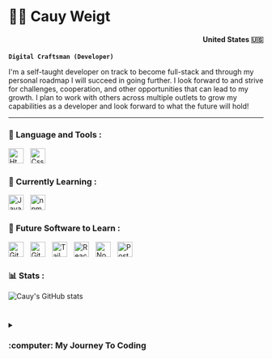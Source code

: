 # 👨‍💻 Cauy Weigt
<h4 align="right">United States 🇺🇸</h4>

**`Digital Craftsman (Developer)`**

I'm a self-taught developer on track to become full-stack and through my personal roadmap I will succeed in going further. I look forward to and strive for challenges, cooperation, and other opportunities that can lead to my growth. I plan to work with others across multiple outlets to grow my capabilities as a developer and look forward to what the future will hold!

---

### 🧰 Language and Tools :

<img align="left" alt="Html5" width="30px" style="padding-right:10px;" src="https://cdn.jsdelivr.net/gh/devicons/devicon@latest/icons/html5/html5-original.svg" />
<img align="left" alt="Css3" width="30px" style="padding-right:10px;" src="https://cdn.jsdelivr.net/gh/devicons/devicon@latest/icons/css3/css3-original.svg" />
<br>

#

### 🧠 Currently Learning :

<img align="left" alt="JavaScript" width="30px" style="padding-right:10px;" src="https://cdn.jsdelivr.net/gh/devicons/devicon@latest/icons/javascript/javascript-original.svg" />
<img align="left" alt="npm" width="30px" style="padding-right:10px;" src="https://cdn.jsdelivr.net/gh/devicons/devicon@latest/icons/npm/npm-original-wordmark.svg" />
<br>

#

### 🚀 Future Software to Learn :

<img align="left" alt="Git" width="30px" style="padding-right:10px;" src="https://cdn.jsdelivr.net/gh/devicons/devicon@latest/icons/git/git-original.svg" />
<img align="left" alt="GitHub" width="30px" style="padding-right:10px;" src="https://cdn.jsdelivr.net/gh/devicons/devicon@latest/icons/github/github-original.svg" />
<img align="left" alt="TailwindCss" width="30px" style="padding-right:10px;" src="https://cdn.jsdelivr.net/gh/devicons/devicon@latest/icons/tailwindcss/tailwindcss-original.svg" />
<img align="left" alt="React" width="30px" style="padding-right:10px;" src="https://cdn.jsdelivr.net/gh/devicons/devicon@latest/icons/react/react-original.svg" />
<img align="left" alt="Nodejs" width="30px" style="padding-right:10px;" src="https://cdn.jsdelivr.net/gh/devicons/devicon@latest/icons/nodejs/nodejs-original-wordmark.svg" />
<img align="left" alt="PostGreSQL" width="30px" style="padding-right:10px;" src="https://cdn.jsdelivr.net/gh/devicons/devicon@latest/icons/postgresql/postgresql-original.svg" />
          
<br>

#

### 📊 Stats :

![Cauy's GitHub stats](https://github-readme-stats.vercel.app/api?username=CauyW&show_icons=true&theme=gruvbox)

#

<details>
  <summary><h3>:computer: My Journey To Coding</h3></summary>
  I was originally a naive highschooler in a 3D Arts course who had a tendency to go off topic as I love to delve deeper into the software and see what else I could do. In this case the software was Blender. Initially the course was to help us understand the animation portion of the software, however, through some research and delving in my spare time I discovered the ability to map actions to keybinds. This later toppled into making a small demonstration of a cube that you controlled through WASD inputs and the objective was simply grabbing a "Key" and a door would open. I was found out by my teacher who, rather then being upset, showed as much enthusiasm as I did. They were impressed that I found a "Game Engine" within Blender and they actually introduced me to things like GameMakerStudio2, Unity, and UnrealEngine4. With this encouragement and drive it lead me to wanting to pursue this passion. I myself after I had graduated from Highschool was at a low of confidence and, through some outside opinions. stepped away seeing as "The chances of standing out were slim." some would say. I took a lot of time away from software and finished out a degree in Culinary as it was an "Easier" job force to get into. I still retained some software knowledge, but my confidence and passion had taken a toll from the constant outside opinions and this dwindled my self-esteem and worth. I often seen myself as a "perfectionist" when it came to finishing projects in a way that may seem annoying to some. I am sort of that person who will ask 10-20 questions about how a project is expected to be completed. This is not my way of saying I am not a good listener or I do not retain knowledge well, but rather I hold myself to ensure that the output is as close to the final image you had in mind as I can achieve. The tough thing with the perfection route and my lowered confidence is I had a tendency to not submit projects as I considered they were incomplete and were not to a high enough standard to succeed and I often compared myself to individuals who were in the field for 10+ years longer than I had been which was unreasonable. I recently decided, on March 6th, 2025, that I am returning to the passion which has been retained these last 2 weeks. I have, thus far, learned the languages of: HTML, CSS, and JavaScript. I set goals and milestones for myself that are being accomplished and will continue to do so as I break out of my shell and once again become the social, cooperative coder who enjoyed the creativity and process of building a project from start to finish that I am.
</details>
